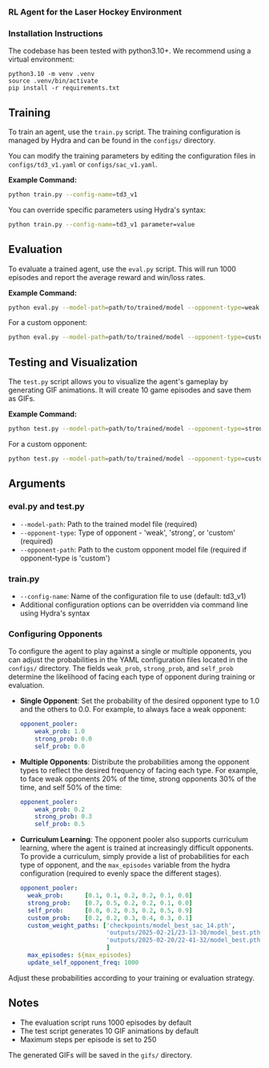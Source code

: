 ### RL Agent for the Laser Hockey Environment

### Installation Instructions
The codebase has been tested with python3.10+. We recommend using a virtual environment:

```
python3.10 -m venv .venv
source .venv/bin/activate
pip install -r requirements.txt
```

## Training

To train an agent, use the `train.py` script. The training configuration is managed by Hydra and can be found in the `configs/` directory.

You can modify the training parameters by editing the configuration files in `configs/td3_v1.yaml` or `configs/sac_v1.yaml`.

**Example Command:**
```bash
python train.py --config-name=td3_v1
```
You can override specific parameters using Hydra's syntax:
```bash
python train.py --config-name=td3_v1 parameter=value
```

## Evaluation

To evaluate a trained agent, use the `eval.py` script. This will run 1000 episodes and report the average reward and win/loss rates.

**Example Command:**
```bash
python eval.py --model-path=path/to/trained/model --opponent-type=weak
```
For a custom opponent:
```bash
python eval.py --model-path=path/to/trained/model --opponent-type=custom --opponent-path=path/to/custom/opponent
```

## Testing and Visualization

The `test.py` script allows you to visualize the agent's gameplay by generating GIF animations. It will create 10 game episodes and save them as GIFs.

**Example Command:**
```bash
python test.py --model-path=path/to/trained/model --opponent-type=strong
```
For a custom opponent:
```bash
python test.py --model-path=path/to/trained/model --opponent-type=custom --opponent-path=path/to/custom/opponent
```

## Arguments

### eval.py and test.py
- `--model-path`: Path to the trained model file (required)
- `--opponent-type`: Type of opponent - 'weak', 'strong', or 'custom' (required)
- `--opponent-path`: Path to the custom opponent model file (required if opponent-type is 'custom')

### train.py
- `--config-name`: Name of the configuration file to use (default: td3_v1)
- Additional configuration options can be overridden via command line using Hydra's syntax

### Configuring Opponents
To configure the agent to play against a single or multiple opponents, you can adjust the probabilities in the YAML configuration files located in the `configs/` directory. The fields `weak_prob`, `strong_prob`, and `self_prob` determine the likelihood of facing each type of opponent during training or evaluation.

- **Single Opponent**: Set the probability of the desired opponent type to 1.0 and the others to 0.0. For example, to always face a weak opponent:
  ```yaml
  opponent_pooler:
      weak_prob: 1.0
      strong_prob: 0.0
      self_prob: 0.0
  ```

- **Multiple Opponents**: Distribute the probabilities among the opponent types to reflect the desired frequency of facing each type. For example, to face weak opponents 20% of the time, strong opponents 30% of the time, and self 50% of the time:
  ```yaml
  opponent_pooler:
      weak_prob: 0.2
      strong_prob: 0.3
      self_prob: 0.5
  ```

- **Curriculum Learning**: The opponent pooler also supports curriculum learning, where the agent is trained at increasingly difficult opponents. To provide a curriculum, simply provide a list of probabilities for each type of opponent, and the `max_episodes` variable from the hydra configuration (required to evenly space the different stages).
  ```yaml
  opponent_pooler:
    weak_prob:      [0.1, 0.1, 0.2, 0.2, 0.1, 0.0]
    strong_prob:    [0.7, 0.5, 0.2, 0.2, 0.1, 0.0]
    self_prob:      [0.0, 0.2, 0.3, 0.2, 0.5, 0.9]
    custom_prob:    [0.2, 0.2, 0.3, 0.4, 0.3, 0.1]
    custom_weight_paths: ['checkpoints/model_best_sac_14.pth',                      # best sac agent        
                          'outputs/2025-02-21/23-13-30/model_best.pth',             # best strong agent
                          'outputs/2025-02-20/22-41-32/model_best.pth',             # best weak agent
                          ]
    max_episodes: ${max_episodes}
    update_self_opponent_freq: 1000
  ```

Adjust these probabilities according to your training or evaluation strategy.

## Notes
- The evaluation script runs 1000 episodes by default
- The test script generates 10 GIF animations by default
- Maximum steps per episode is set to 250

The generated GIFs will be saved in the `gifs/` directory.

